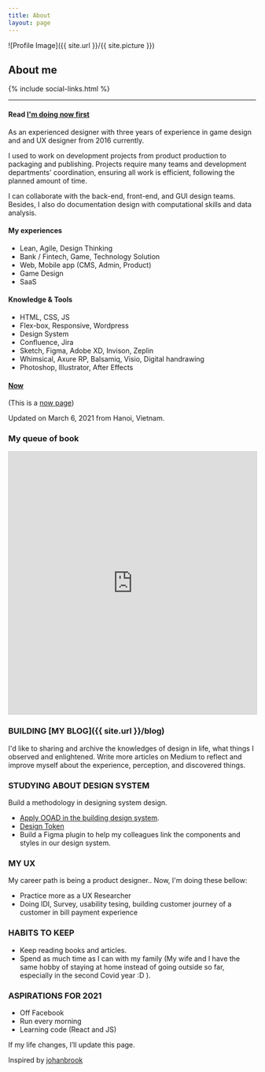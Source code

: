 ```yaml
---
title: About
layout: page
---
```

![Profile Image]({{ site.url }}/{{ site.picture }})

<div class="mx-auto text-center">
	<h2>About me</h2>
	{% include social-links.html %}
</div>
<hr>

<div class="mx-auto text-center">
	
#### Read [I'm doing now first](#now)

</div>
<div class="breaker"></div>

As an experienced designer with three years of experience in game design and and UX designer from 2016 currently.

I used to work on development projects from product production to packaging and publishing. Projects require many teams and development departments' coordination, ensuring all work is efficient, following the planned amount of time.

I can collaborate with the back-end, front-end, and GUI design teams. Besides, I also do documentation design with computational skills and data analysis.

#### My experiences

- Lean, Agile, Design Thinking
- Bank / Fintech, Game, Technology Solution
- Web, Mobile app (CMS, Admin, Product)
- Game Design
- SaaS

#### Knowledge & Tools

- HTML, CSS, JS
- Flex-box, Responsive, Wordpress
- Design System	
- Confluence, Jira
- Sketch, Figma, Adobe XD, Invison, Zeplin
- Whimsical, Axure RP, Balsamiq, Visio, Digital handrawing
- Photoshop, Illustrator, After Effects

#### [Now](#now)
(This is a [now page](https://nownownow.com/about))

Updated on March 6, 2021 from Hanoi, Vietnam.

### My queue of book

<iframe class="airtable-embed" src="https://airtable.com/embed/shrbF6hVIeEA1b3mD?backgroundColor=green" frameborder="0" onmousewheel="" width="100%" height="533" style="background: transparent; border: 1px solid #ccc;"></iframe>

### BUILDING [MY BLOG]({{ site.url }}/blog)
I'd like to sharing and archive the knowledges of design in life, what things I observed and enlightened. Write more articles on Medium to reflect and improve myself about the experience, perception, and discovered things.

### STUDYING ABOUT DESIGN SYSTEM
Build a methodology in designing system design.
- [Apply OOAD in the building design system](https://medium.com/@sonkd/apply-ooad-in-the-building-design-system-with-figma-part-1-b31e64936083).
- [Design Token](https://sonkd.medium.com/about-design-token-in-design-system-5c2a87c31ae4)
- Build a Figma plugin to help my colleagues link the components and styles in our design system.

### MY UX
My career path is being a product designer.. Now, I'm doing these bellow:
- Practice more as a UX Researcher
- Doing IDI, Survey, usability tesing, building customer journey of a customer in bill payment experience

### HABITS TO KEEP
- Keep reading books and articles.
- Spend as much time as I can with my family (My wife and I have the same hobby of staying at home instead of going outside so far, especially in the second Covid year :D ).

### ASPIRATIONS FOR 2021
- Off Facebook
- Run every morning
- Learning code (React and JS)

<div class="breaker"></div>

If my life changes, I’ll update this page.

Inspired by [johanbrook](https://johanbrook.com/now/)

